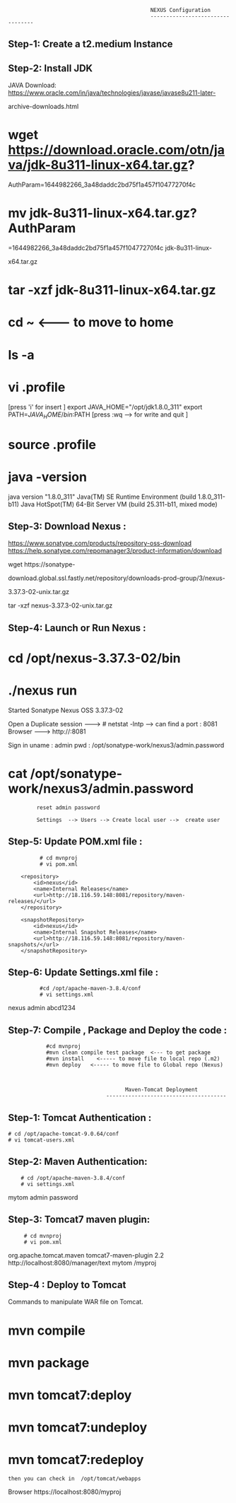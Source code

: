                                                  NEXUS Configuration
                                                 ---------------------------------
Step-1:  Create a t2.medium Instance 
----------------------------------------------------


Step-2:  Install JDK  
----------------------------
JAVA Download:
https://www.oracle.com/in/java/technologies/javase/javase8u211-later-

archive-downloads.html

 # wget https://download.oracle.com/otn/java/jdk-8u311-linux-x64.tar.gz?

AuthParam=1644982266_3a48daddc2bd75f1a457f10477270f4c

# mv jdk-8u311-linux-x64.tar.gz\?AuthParam

\=1644982266_3a48daddc2bd75f1a457f10477270f4c jdk-8u311-linux-

x64.tar.gz

# tar -xzf jdk-8u311-linux-x64.tar.gz

  # cd  ~    <--- to move to home
  # ls -a
  # vi .profile
 [press 'i' for insert ]
   export JAVA_HOME="/opt/jdk1.8.0_311"
   export PATH=$JAVA_HOME/bin:$PATH
 [press :wq --> for write and quit ]
  
# source .profile
# java -version
java version "1.8.0_311"
Java(TM) SE Runtime Environment (build 1.8.0_311-b11)
Java HotSpot(TM) 64-Bit Server VM (build 25.311-b11, mixed mode)


Step-3:  Download Nexus :
----------------------------------------
https://www.sonatype.com/products/repository-oss-download
https://help.sonatype.com/repomanager3/product-information/download

 wget https://sonatype-

download.global.ssl.fastly.net/repository/downloads-prod-group/3/nexus-

3.37.3-02-unix.tar.gz

tar -xzf nexus-3.37.3-02-unix.tar.gz

Step-4:  Launch or Run Nexus :
----------------------------------------------
  # cd /opt/nexus-3.37.3-02/bin
  # ./nexus run   
   
Started Sonatype Nexus OSS 3.37.3-02

  Open a Duplicate session --->   # netstat -lntp  --> can find a port : 8081
   Browser ---> http://<public ip>:8081
 
  Sign in 
      uname :  admin
        pwd    : /opt/sonatype-work/nexus3/admin.password

   # cat   /opt/sonatype-work/nexus3/admin.password
             reset admin password

             Settings  --> Users --> Create local user -->  create user


Step-5:  Update POM.xml file :
----------------------------------------------
              # cd mvnproj
              # vi pom.xml

        <repository>
            <id>nexus</id>
            <name>Internal Releases</name>
            <url>http://18.116.59.148:8081/repository/maven-releases/</url>
        </repository>

        <snapshotRepository>
            <id>nexus</id>
            <name>Internal Snapshot Releases</name>
            <url>http://18.116.59.148:8081/repository/maven-snapshots/</url>
        </snapshotRepository>

Step-6:  Update Settings.xml file :
--------------------------------------------------
              #cd /opt/apache-maven-3.8.4/conf
              # vi settings.xml

  <server>
      <id>nexus</id>
      <username>admin</username>
      <password>abcd1234</password>
    </server>


Step-7:  Compile , Package and Deploy the code :
------------------------------------------------------------------------

                #cd mvnproj
                #mvn clean compile test package  <--- to get package
                #mvn install    <----- to move file to local repo (.m2)
                #mvn deploy   <----- to move file to Global repo (Nexus)



                                         Maven-Tomcat Deployment
                                   --------------------------------------

Step-1:  Tomcat Authentication : 
----------------------------------------------------
    # cd /opt/apache-tomcat-9.0.64/conf
    # vi tomcat-users.xml

<tomcat-users xmlns="http://tomcat......"
              version="1.0">

 <role rolename="manager-gui"/>
  <role rolename="manager-script"/>
  <user username="admin" password="password" roles="manager-

gui,manager-script"/>

</tomcat-users>


Step-2:  Maven Authentication:  
---------------------------------------------
        # cd /opt/apache-maven-3.8.4/conf
        # vi settings.xml

   <server>
      <id>mytom</id>
      <username>admin</username>
      <password>password</password>
    </server>


Step-3:  Tomcat7 maven plugin:  
---------------------------------------------
         # cd mvnproj
         # vi pom.xml

<plugin>
        <groupId>org.apache.tomcat.maven</groupId>
        <artifactId>tomcat7-maven-plugin</artifactId>
        <version>2.2</version>
        <configuration>
                <url>http://localhost:8080/manager/text</url>
                <server>mytom</server>
                <path>/myproj</path>
        </configuration>
</plugin>


Step-4 :  Deploy to Tomcat
---------------------------------------
Commands to manipulate WAR file on Tomcat.
# mvn compile
# mvn package
# mvn tomcat7:deploy 
# mvn tomcat7:undeploy 
# mvn tomcat7:redeploy 
    then you can check in  /opt/tomcat/webapps



   Browser https://localhost:8080/myproj


   
   


























